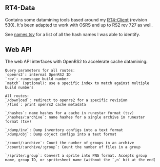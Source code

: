 ## RT4-Data

Contains some datamining tools based around my [RT4-Client](https://github.com/Pazaz/RT4-Client) (revision 530). It's been adapted to work with OSRS and up to RS2 rev 727 as well.

See [names.tsv](./names.tsv) for a list of all the hash names I was able to identify.

## Web API

The web API interfaces with OpenRS2 to accelerate cache datamining.

```
Query parameters for all routes:
`openrs2`: internal OpenRS2 ID
`rev`: runescape build number
`match` (optional): use a specific index to match against multiple build numbers

All routes:
`/download`: redirect to openrs2 for a specific revision
`/find`: print openrs2 cache metadata

`/hashes`: name hashes for a cache in runestar format (tsv)
`/hashes/:archive`: name hashes for a single archive in runestar format (tsv)

`/dump/inv`: Dump inventory configs into a text format
`/dump/obj`: Dump object configs into a text format

`/count/:archive`: Count the number of groups in an archive
`/count/:archive/:group`: Count the number of files in a group

`/sprite/:group`: Convert a sprite into PNG format. Accepts group name, group ID, or spritesheet name (without the `,n` bit at the end)
```
